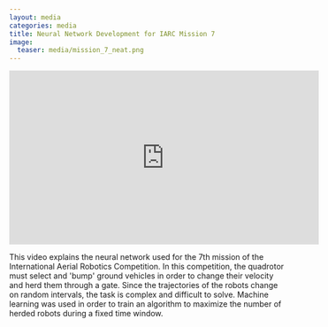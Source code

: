 ```yaml
---
layout: media
categories: media
title: Neural Network Development for IARC Mission 7
image:
  teaser: media/mission_7_neat.png
---
```

<iframe width="560" height="315" src="https://www.youtube-nocookie.com/embed/UO3ZPPVxk8E" frameborder="0" allow="accelerometer; autoplay; encrypted-media; gyroscope; picture-in-picture" allowfullscreen></iframe>

This video explains the neural network used for the 7th mission of the International Aerial Robotics Competition. In this competition, the quadrotor must select and 'bump' ground vehicles in order to change their velocity and herd them through a gate. Since the trajectories of the robots change on random intervals, the task is complex and difficult to solve. Machine learning was used in order to train an algorithm to maximize the number of herded robots during a fixed time window.
